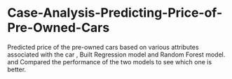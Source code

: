 # Case-Analysis-Predicting-Price-of-Pre-Owned-Cars
 Predicted price of the pre-owned cars based on various attributes associated with the car , Built Regression model and Random Forest model. and Compared the performance of the two models to see which one is better.
